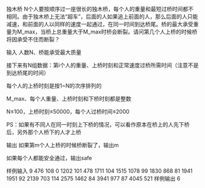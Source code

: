 独木桥
N个人要按顺序过一座很长的独木桥，每个人的重量和最短过桥时间都不相同。由于独木桥上无法“超车”，后面的人如果追上前面的人，那么后面的人只能减速，和前面的人以同样的速度一起通过，在同一时间到达桥尾。桥的最大承受重量为M_max，当桥上总重量大于M_max时桥会断裂。请问第几个人上桥的时候桥将因承受不住而断裂？

输入
人数N、桥能承受最大质量

接下来有N组数据：第i个人的重量、上桥时刻和正常速度过桥所需时间（注意不是到达桥尾的时间）

每个人的上桥时刻是按1~N的次序排列的

M_max、每个人重量、上桥时刻和下桥时刻都是整数

N≤100，上桥时刻≤50000，每个人过桥时间≤2000

PS：如果有不同人在同一时刻上下桥的情况，可以看作原本在桥上的人先下桥后，另外那个人桥下的人才上桥

输出
如果第m个人上桥的时候桥断裂了，输出m

如果每个人都能安全通过，输出safe

样例输入
9 476
108 0 1202
101 478 1711
104 1515 1078
99 1830 868
81 1941 1951
92 2139 703
114 2575 1462
84 3941 977
87 4045 521
样例输出
6
